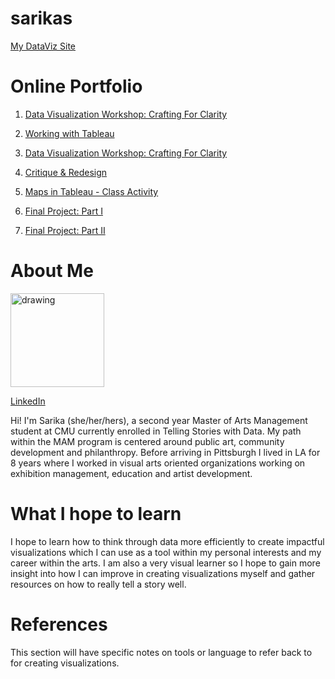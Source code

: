# sarikas

[My DataViz Site](https://sarikasanyal.github.io/sarikas/)

# Online Portfolio

1. [Data Visualization Workshop: Crafting For Clarity](/dataviz2.md)

2. [Working with Tableau](/tableau1.md)

3. [Data Visualization Workshop: Crafting For Clarity](/dataviz2.md)

4. [Critique & Redesign](/dataviz3.md)

5. [Maps in Tableau - Class Activity](/map3.md)

6. [Final Project: Part I](/finalpart1.md)

5. [Final Project: Part II](/finalpart2.md)

# About Me
<img src="https://user-images.githubusercontent.com/73456826/97813372-bc301e00-1c55-11eb-98b3-3d274d7123fd.JPG" alt="drawing" width="150"/>

[LinkedIn](https://www.linkedin.com/in/sarika-sanyal/)

Hi! I'm Sarika (she/her/hers), a second year Master of Arts Management student at CMU currently enrolled in Telling Stories with Data. My path within the MAM program is centered around public art, community development and philanthropy. Before arriving in Pittsburgh I lived in LA for 8 years where I worked in visual arts oriented organizations working on exhibition management, education and artist development. 

# What I hope to learn
I hope to learn how to think through data more efficiently to create impactful visualizations which I can use as a tool within my personal interests and my career within the arts. I am also a very visual learner so I hope to gain more insight into how I can improve in creating visualizations myself and gather resources on how to really tell a story well. 

# References
This section will have specific notes on tools or language to refer back to for creating visualizations.
